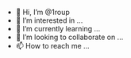 - 👋 Hi, I’m @1roup
- 👀 I’m interested in ...
- 🌱 I’m currently learning ...
- 💞️ I’m looking to collaborate on ...
- 📫 How to reach me ...

<!---
1roup/1roup is a ✨ special ✨ repository because its `README.md` (this file) appears on your GitHub profile.
You can click the Preview link to take a look at your changes.
--->
